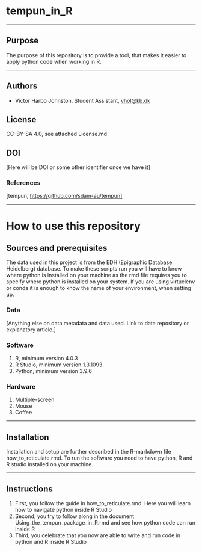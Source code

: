 # tempun_in_R

---

## Purpose
The purpose of this repository is to provide a tool, that makes it easier to apply python code when working in R.

---
## Authors
* Victor Harbo Johnston, Student Assistant, vhol@kb.dk

## License
CC-BY-SA 4.0, see attached License.md

## DOI
[Here will be DOI or some other identifier once we have it]

### References
[tempun, https://github.com/sdam-au/tempun]

---
# How to use this repository

## Sources and prerequisites
The data used in this project is from the EDH (Epigraphic Database Heidelberg) database.
To make these scripts run you will have to know where python is installed on your machine as the rmd file requires you to specify where python is installed on your system. If you are using virtuelenv or conda it is enough to know the name of your environment, when setting up.

### Data
[Anything else on data metadata and data used. Link to data repository or explanatory article.]

### Software
1. R, minimum version 4.0.3
2. R Studio, minimum version 1.3.1093
3. Python, minimum version 3.9.6

### Hardware
1. Multiple-screen
1. Mouse
1. Coffee

---
## Installation
Installation and setup are further described in the R-markdown file how_to_reticulate.rmd. To run the software you need to have python, R and R studio installed on your machine.

---
## Instructions 
1. First, you follow the guide in how_to_reticulate.rmd. Here you will learn how to navigate python inside R Studio
1. Second, you try to follow along in the document Using_the_tempun_package_in_R.rmd and see how python code can run inside R
1. Third, you celebrate that you now are able to write and run code in python and R inside R Studio





